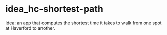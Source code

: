 # idea_hc-shortest-path
Idea: an app that computes the shortest time it takes to walk from one spot at Haverford to another.
